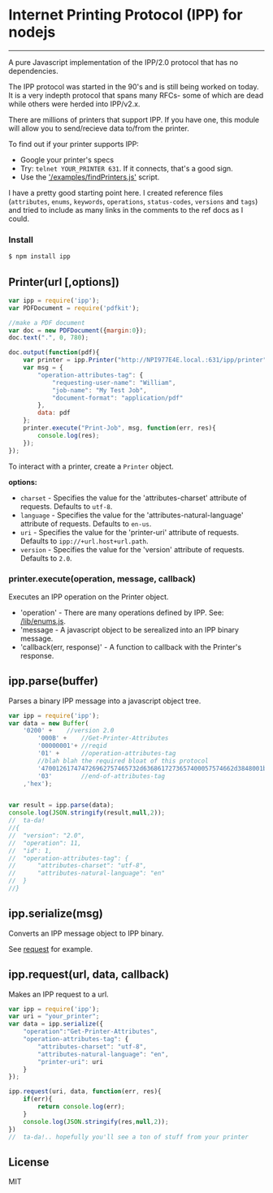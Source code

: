 # Internet Printing Protocol (IPP) for nodejs
---

A pure Javascript implementation of the IPP/2.0 protocol that has no dependencies.

The IPP protocol was started in the 90's and is still being worked on today. It is a very indepth protocol that spans many 
RFCs- some of which are dead while others were herded into IPP/v2.x.

There are millions of printers that support IPP. If you have one, this module will allow you to send/recieve data to/from 
the printer.

To find out if your printer supports IPP:

* Google your printer's specs
* Try: `telnet YOUR_PRINTER 631`. If it connects, that's a good sign.
* Use the ['/examples/findPrinters.js'](https://github.com/williamwicks/ipp/tree/master/examples/findPrinters.js) script.

I have a pretty good starting point here. I created reference files 
(`attributes`, `enums`, `keywords`, `operations`, `status-codes`, `versions` and `tags`) and tried to include as many 
links in the comments to the ref docs as I could.


### Install
```bash
$ npm install ipp
```


## Printer(url [,options])
```javascript
var ipp = require('ipp');
var PDFDocument = require('pdfkit');

//make a PDF document
var doc = new PDFDocument({margin:0});
doc.text(".", 0, 780);

doc.output(function(pdf){
	var printer = ipp.Printer("http://NPI977E4E.local.:631/ipp/printer");
	var msg = {
		"operation-attributes-tag": {
			"requesting-user-name": "William",
			"job-name": "My Test Job",
			"document-format": "application/pdf"
		},
		data: pdf
	};
	printer.execute("Print-Job", msg, function(err, res){
		console.log(res);
	});
});
```

To interact with a printer, create a `Printer` object.

**options:**
* `charset` - Specifies the value for the 'attributes-charset' attribute of requests. Defaults to `utf-8`.
* `language` - Specifies the value for the 'attributes-natural-language' attribute of requests. Defaults to `en-us`.
* `uri` - Specifies the value for the 'printer-uri' attribute of requests. Defaults to `ipp://+url.host+url.path`.
* `version` - Specifies the value for the 'version' attribute of requests. Defaults to `2.0`.





### printer.execute(operation, message, callback)
Executes an IPP operation on the Printer object.

* 'operation' - There are many operations defined by IPP. See: [/lib/enums.js](https://github.com/williamwicks/ipp/blob/master/lib/enums.js#L52).
* 'message - A javascript object to be serealized into an IPP binary message.
* 'callback(err, response)' - A function to callback with the Printer's response.

## ipp.parse(buffer)

Parses a binary IPP message into a javascript object tree.

```javascript
var ipp = require('ipp');
var data = new Buffer(
    '0200' +	//version 2.0
		'000B' +	//Get-Printer-Attributes
		'00000001'+	//reqid
		'01' +		//operation-attributes-tag
		//blah blah the required bloat of this protocol
		'470012617474726962757465732d6368617273657400057574662d3848001b617474726962757465732d6e61747572616c2d6c616e67756167650002656e' +
		'03'		//end-of-attributes-tag
	,'hex');


var result = ipp.parse(data);
console.log(JSON.stringify(result,null,2));
//  ta-da!
//{
//	"version": "2.0",
//	"operation": 11,
//	"id": 1,
//	"operation-attributes-tag": {
//		"attributes-charset": "utf-8",
//		"attributes-natural-language": "en"
//	}
//}
```

## ipp.serialize(msg)
Converts an IPP message object to IPP binary.

See [request](#request) for example.

<a id="request"></a>
## ipp.request(url, data, callback)

Makes an IPP request to a url.

```javascript
var ipp = require('ipp');
var uri = "your_printer";
var data = ipp.serialize({
	"operation":"Get-Printer-Attributes",
	"operation-attributes-tag": {
		"attributes-charset": "utf-8",
		"attributes-natural-language": "en",
		"printer-uri": uri
	}
});

ipp.request(uri, data, function(err, res){
	if(err){
		return console.log(err);
	}
	console.log(JSON.stringify(res,null,2));
})
//  ta-da!.. hopefully you'll see a ton of stuff from your printer
```

## License

MIT
